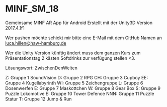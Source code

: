 # MINF_SM_18
Gemeinsame MINF AR App für Android 
Erstellt mit der Unity3D Version 2017.4.1f1

Wer pushen möchte schickt mir bitte eine E-Mail mit dem GitHub Namen an luca.hillen@haw-hamburg.de

Wer die Unity Version künftig ändert muss dem ganzen Kurs zum Präsentationstag 2 kästen Softdrinks zur verfügung stellen <3.


Lösungswort: ZwischenDenWelten

Z: Gruppe 1 SoundVision
D: Gruppe 2 RPG
CH: Gruppe 3 Cupboy
EE: Gruppe 4 Kugellabyrinth
WI: Gruppe 5 Zeichengruppe
L: Gruppe 6 Dosenwerfen
E: Gruppe 7 Maskottchen
W: Gruppe 8 Gear Box
S: Gruppe 9 Puzzle Lokomotive
E: Gruppe 10 Tower Defence
NNN: Gruppe 11 Puzzle Statur
T: Gruppe 12 Jump & Run






